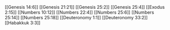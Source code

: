 [[Genesis 14:6]]
[[Genesis 21:21]]
[[Genesis 25:2]]
[[Genesis 25:4]]
[[Exodus 2:15]]
[[Numbers 10:12]]
[[Numbers 22:4]]
[[Numbers 25:6]]
[[Numbers 25:14]]
[[Numbers 25:18]]
[[Deuteronomy 1:1]]
[[Deuteronomy 33:2]]
[[Habakkuk 3:3]]

